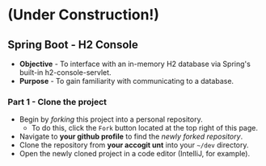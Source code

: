 # (Under Construction!)
## Spring Boot - H2 Console
* **Objective** - To interface with an in-memory H2 database via Spring's built-in h2-console-servlet.
* **Purpose** - To gain familiarity with communicating to a database.

### Part 1 - Clone the project
* Begin by _forking_ this project into a personal repository.
   * To do this, click the `Fork` button located at the top right of this page.
* Navigate to **your github profile** to find the _newly forked repository_.
* Clone the repository from **your accogit unt** into your `~/dev` directory.
* Open the newly cloned project in a code editor (IntelliJ, for example).
